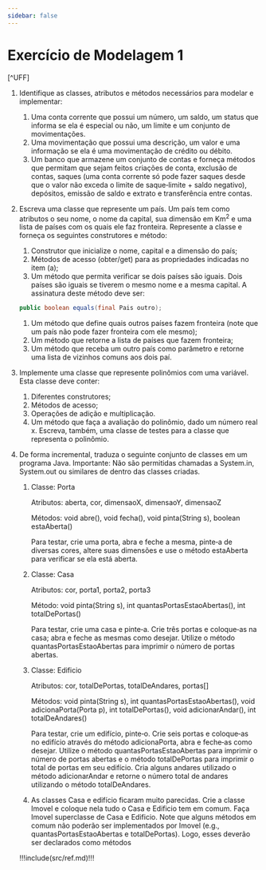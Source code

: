 ```yaml
---
sidebar: false
---
```


# Exercício de Modelagem 1

[^UFF]


1. Identifique as classes, atributos e métodos necessários para modelar e implementar: 
    1. Uma conta corrente que possui um número, um saldo, um status que informa se ela é especial ou não, um limite e um conjunto de movimentações. 
    1. Uma movimentação que possui uma descrição, um valor e uma informação se ela é uma movimentação de crédito ou débito. 
    1. Um banco que armazene um conjunto de contas e forneça métodos que permitam que sejam feitos criações de conta, exclusão de contas, saques (uma conta corrente só pode fazer saques desde que o valor não exceda o limite de saque‐limite + saldo negativo), depósitos, emissão de saldo e extrato e transferência entre contas.

1. Escreva uma classe que represente um país. Um país tem como atributos o seu nome, o nome da capital, sua dimensão em Km<sup>2</sup> e uma lista de países com os quais ele faz fronteira. Represente a classe e forneça os seguintes construtores e método: 
    1. Construtor que inicialize o nome, capital e a dimensão do país;
    1. Métodos de acesso (obter/get) para as propriedades indicadas no item (a); 
    1. Um método que permita verificar se dois países são iguais. Dois países são iguais se tiverem o mesmo nome e a mesma capital. A assinatura deste método deve ser: 
    ```java
    public boolean equals(final Pais outro);
    ```
    1. Um método que define quais outros países fazem fronteira (note que um país não pode fazer fronteira com ele mesmo); 
    1. Um método que retorne a lista de países que fazem fronteira; 
    1. Um método que receba um outro país como parâmetro e retorne uma lista de vizinhos comuns aos dois paí.


1. Implemente uma classe que represente polinômios com uma variável.  Esta classe deve conter: 
    1. Diferentes construtores; 
    1. Métodos de acesso; 
    1. Operações de adição e multiplicação.  
    1. Um método que faça a avaliação do polinômio, dado um número real x. Escreva, também, uma classe de testes para a classe que representa o polinômio. 
4. De forma incremental, traduza o seguinte conjunto de classes em um programa Java. Importante: Não são permitidas chamadas a System.in, System.out ou similares de dentro das classes criadas. 
    1. Classe: Porta 
       
       Atributos: aberta, cor, dimensaoX, dimensaoY, dimensaoZ 
       
       Métodos: void abre(), void fecha(), void pinta(String s), boolean estaAberta() 
       
       Para testar, crie uma porta, abra e feche a mesma, pinte‐a de diversas cores, altere suas dimensões e use o método estaAberta para verificar se ela está aberta. 
    1. Classe: Casa 
    
        Atributos: cor, porta1, porta2, porta3 
        
        Método:  void  pinta(String  s),  int  quantasPortasEstaoAbertas(), int totalDePortas() 
        
        Para testar, crie uma casa e pinte‐a. Crie três portas e coloque‐as na casa; abra e feche as mesmas como desejar. Utilize o método quantasPortasEstaoAbertas para imprimir o número de portas abertas. 
        
    1. Classe: Edificio 
    
        Atributos: cor, totalDePortas, totalDeAndares, portas[] 
        
        Métodos:  void  pinta(String  s),  int  quantasPortasEstaoAbertas(), void adicionaPorta(Porta  p),  int  totalDePortas(),  void  adicionarAndar(),  int totalDeAndares() 
        
        Para testar, crie um edifício, pinte‐o. Crie seis portas e coloque‐as no edifício através do método adicionaPorta, abra e feche‐as como desejar. Utilize o método quantasPortasEstaoAbertas  para  imprimir  o  número  de  portas  abertas  e  o método totalDePortas para imprimir o total de portas em seu edifício. Cria alguns andares utilizado o método adicionarAndar e retorne o número total de andares utilizando o método totalDeAndares. 
        
    1. As classes Casa e edifício ficaram muito parecidas. Crie a classe Imovel e coloque nela tudo o Casa e Edificio tem em comum. Faça Imovel superclasse de Casa e Edificio. Note que alguns métodos em comum não poderão ser implementados por Imovel (e.g., quantasPortasEstaoAbertas e totalDePortas). Logo, esses deverão ser declarados como métodos 

    !!!include(src/ref.md)!!!